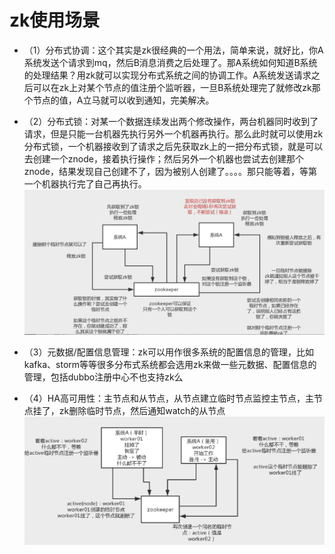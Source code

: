 # zk使用场景


* （1）分布式协调：这个其实是zk很经典的一个用法，简单来说，就好比，你A系统发送个请求到mq，然后B消息消费之后处理了。那A系统如何知道B系统的处理结果？用zk就可以实现分布式系统之间的协调工作。A系统发送请求之后可以在zk上对某个节点的值注册个监听器，一旦B系统处理完了就修改zk那个节点的值，A立马就可以收到通知，完美解决。

* （2）分布式锁：对某一个数据连续发出两个修改操作，两台机器同时收到了请求，但是只能一台机器先执行另外一个机器再执行。那么此时就可以使用zk分布式锁，一个机器接收到了请求之后先获取zk上的一把分布式锁，就是可以去创建一个znode，接着执行操作；然后另外一个机器也尝试去创建那个znode，结果发现自己创建不了，因为被别人创建了。。。。那只能等着，等第一个机器执行完了自己再执行。
![-w871](media/15703164923398/15703170966240.jpg)


* （3）元数据/配置信息管理：zk可以用作很多系统的配置信息的管理，比如kafka、storm等等很多分布式系统都会选用zk来做一些元数据、配置信息的管理，包括dubbo注册中心不也支持zk么

* （4）HA高可用性：主节点和从节点，从节点建立临时节点监控主节点，主节点挂了，zk删除临时节点，然后通知watch的从节点
![-w789](media/15703164923398/15703167896013.jpg)

